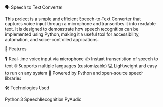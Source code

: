 🗣️ Speech to Text Converter

This project is a simple and efficient Speech-to-Text Converter that captures voice input through a microphone and transcribes it into readable text. It is designed to demonstrate how speech recognition can be implemented using Python, making it a useful tool for accessibility, automation, and voice-controlled applications.

🔧 Features

🎙️ Real-time voice input via microphone
✍️ Instant transcription of speech to text
🌐 Supports multiple languages (customizable)
💻 Lightweight and easy to run on any system
🧠 Powered by Python and open-source speech libraries

🛠️ Technologies Used

Python 3
SpeechRecognition
PyAudio
